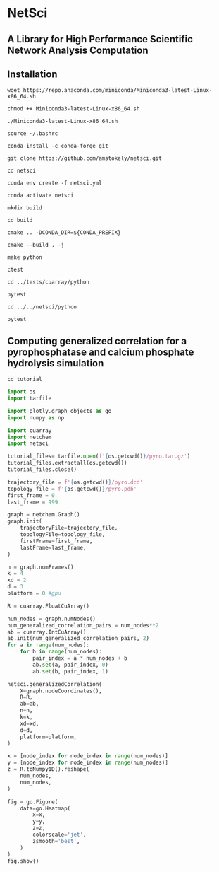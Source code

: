 # NetSci
## A Library for High Performance Scientific Network Analysis Computation
## Installation
``` Shell
wget https://repo.anaconda.com/miniconda/Miniconda3-latest-Linux-x86_64.sh
```
```
chmod +x Miniconda3-latest-Linux-x86_64.sh
```
```
./Miniconda3-latest-Linux-x86_64.sh
```
```
source ~/.bashrc
```
```
conda install -c conda-forge git
```
```
git clone https://github.com/amstokely/netsci.git
```
```
cd netsci
```
```
conda env create -f netsci.yml
```
```
conda activate netsci
```
```
mkdir build
```
```
cd build
```
```
cmake .. -DCONDA_DIR=${CONDA_PREFIX}
```
```
cmake --build . -j
```
```
make python
```
```
ctest
```
```
cd ../tests/cuarray/python
```
```
pytest
```
```
cd ../../netsci/python
```
```
pytest
```

## Computing generalized correlation for a pyrophosphatase and calcium phosphate hydrolysis simulation

```
cd tutorial
```
``` python
import os
import tarfile

import plotly.graph_objects as go
import numpy as np

import cuarray
import netchem
import netsci
```

``` python
tutorial_files= tarfile.open(f'{os.getcwd()}/pyro.tar.gz')
tutorial_files.extractall(os.getcwd())
tutorial_files.close()
```

``` python
trajectory_file = f'{os.getcwd()}/pyro.dcd'
topology_file = f'{os.getcwd()}/pyro.pdb'
first_frame = 0
last_frame = 999

graph = netchem.Graph()
graph.init(
    trajectoryFile=trajectory_file,
    topologyFile=topology_file,
    firstFrame=first_frame,
    lastFrame=last_frame,
)
```

``` python
n = graph.numFrames()
k = 4
xd = 2
d = 3
platform = 0 #gpu
```

``` python
R = cuarray.FloatCuArray()
```

``` python
num_nodes = graph.numNodes()
num_generalized_correlation_pairs = num_nodes**2
ab = cuarray.IntCuArray()
ab.init(num_generalized_correlation_pairs, 2)
for a in range(num_nodes):
    for b in range(num_nodes):
        pair_index = a * num_nodes + b
        ab.set(a, pair_index, 0)
        ab.set(b, pair_index, 1)
```

``` python
netsci.generalizedCorrelation(
    X=graph.nodeCoordinates(),
    R=R,
    ab=ab,
    n=n,
    k=k,
    xd=xd,
    d=d,
    platform=platform,
)
```

``` python
x = [node_index for node_index in range(num_nodes)]
y = [node_index for node_index in range(num_nodes)]
z = R.toNumpy1D().reshape(
    num_nodes,
    num_nodes,
)
```

``` python
fig = go.Figure(
    data=go.Heatmap(
        x=x, 
        y=y,
        z=z,
        colorscale='jet',
        zsmooth='best',
    )
)
fig.show()
```

